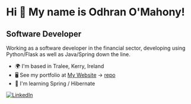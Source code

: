 Hi 👋 My name is Odhran O'Mahony!
=================================

Software Developer
------------------

Working as a software developer in the financial sector, developing using Python/Flask as well as Java/Spring down the line.

* 🌍  I'm based in Tralee, Kerry, Ireland
* 🖥️  See my portfolio at [My Website](http://odhranmahony.com) -> [repo](https://github.com/mahonyodhran/portfolio)
* 🧠  I'm learning Spring / Hibernate

[![LinkedIn](https://img.shields.io/badge/LinkedIn-%230077B5.svg?logo=linkedin&logoColor=white)](https://linkedin.com/in/odhranmahony)
